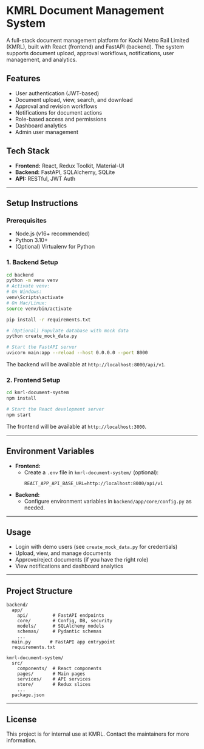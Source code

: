 # KMRL Document Management System

A full-stack document management platform for Kochi Metro Rail Limited (KMRL), built with React (frontend) and FastAPI (backend). The system supports document upload, approval workflows, notifications, user management, and analytics.

## Features
- User authentication (JWT-based)
- Document upload, view, search, and download
- Approval and revision workflows
- Notifications for document actions
- Role-based access and permissions
- Dashboard analytics
- Admin user management

## Tech Stack
- **Frontend:** React, Redux Toolkit, Material-UI
- **Backend:** FastAPI, SQLAlchemy, SQLite
- **API:** RESTful, JWT Auth

---

## Setup Instructions

### Prerequisites
- Node.js (v16+ recommended)
- Python 3.10+
- (Optional) Virtualenv for Python

### 1. Backend Setup

```bash
cd backend
python -m venv venv
# Activate venv:
# On Windows:
venv\Scripts\activate
# On Mac/Linux:
source venv/bin/activate

pip install -r requirements.txt

# (Optional) Populate database with mock data
python create_mock_data.py

# Start the FastAPI server
uvicorn main:app --reload --host 0.0.0.0 --port 8000
```

The backend will be available at `http://localhost:8000/api/v1`.

### 2. Frontend Setup

```bash
cd kmrl-document-system
npm install

# Start the React development server
npm start
```

The frontend will be available at `http://localhost:3000`.

---

## Environment Variables

- **Frontend:**
  - Create a `.env` file in `kmrl-document-system/` (optional):
    ```env
    REACT_APP_API_BASE_URL=http://localhost:8000/api/v1
    ```
- **Backend:**
  - Configure environment variables in `backend/app/core/config.py` as needed.

---

## Usage
- Login with demo users (see `create_mock_data.py` for credentials)
- Upload, view, and manage documents
- Approve/reject documents (if you have the right role)
- View notifications and dashboard analytics

---

## Project Structure

```
backend/
  app/
    api/         # FastAPI endpoints
    core/        # Config, DB, security
    models/      # SQLAlchemy models
    schemas/     # Pydantic schemas
    ...
  main.py       # FastAPI app entrypoint
  requirements.txt

kmrl-document-system/
  src/
    components/  # React components
    pages/       # Main pages
    services/    # API services
    store/       # Redux slices
    ...
  package.json
```

---

## License
This project is for internal use at KMRL. Contact the maintainers for more information.
